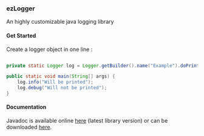 ### ezLogger
An highly customizable java logging library

#### Get Started
Create a logger object in one line :
```java

private static Logger log = Logger.getBuilder().name("Example").doPrintDebug(false).build();

public static void main(String[] args) {
	log.info("Will be printed");
	log.debug("Will not be printed");
}
```

#### Documentation
Javadoc is available online [here](https://limeilon.github.io/ezlogger/javadoc) (latest library version) or can be downloaded [here](https://github.com/LimeiloN/ezlogger/releases).
